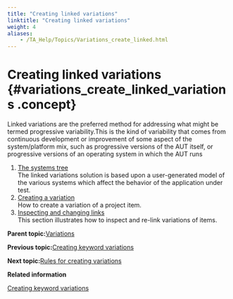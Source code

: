 ```yaml
--- 
title: "Creating linked variations"
linktitle: "Creating linked variations"
weight: 4
aliases: 
    - /TA_Help/Topics/Variations_create_linked.html
---
```

# Creating linked variations {#variations_create_linked_variations .concept}

Linked variations are the preferred method for addressing what might be termed progressive variability.This is the kind of variability that comes from continuous development or improvement of some aspect of the system/platform mix, such as progressive versions of the AUT itself, or progressive versions of an operating system in which the AUT runs

1.  [The systems tree](../../TA_Help/Topics/Variations_create_linked_system_tree.html)  
The linked variations solution is based upon a user-generated model of the various systems which affect the behavior of the application under test.
2.  [Creating a variation](../../TA_Help/Topics/Variations_linking.html)  
How to create a variation of a project item.
3.  [Inspecting and changing links](../../TA_Help/Topics/Variations_inspecting_removing.html)  
This section illustrates how to inspect and re-link variations of items.

**Parent topic:**[Variations](../../TA_Help/Topics/Variations.html)

**Previous topic:**[Creating keyword variations](../../TA_Help/Topics/Variations_create_keyword.html)

**Next topic:**[Rules for creating variations](../../TA_Help/Topics/Variations_rules.html)

**Related information**  


[Creating keyword variations](../../TA_Help/Topics/Variations_create_keyword.html)

